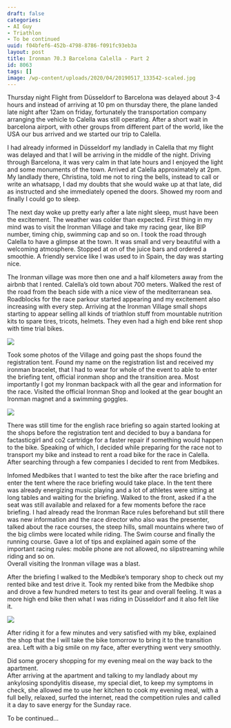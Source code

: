 ```yaml
---
draft: false
categories:
- AI Guy
- Triathlon
- To be continued
uuid: f04bfef6-452b-4798-8786-f091fc93eb3a
layout: post
title: Ironman 70.3 Barcelona Calella - Part 2
id: 8063
tags: []
image: /wp-content/uploads/2020/04/20190517_133542-scaled.jpg
---
```


Thursday night Flight from Düsseldorf to Barcelona was delayed about 3-4 hours and instead of arriving at 10 pm on thursday there, the plane landed late night after 12am on friday, fortunately the transportation company arranging the vehicle to Calella was still operating. After a short wait in barcelona airport, with other groups from different part of the world, like the USA our bus arrived and we started our trip to Calella.

I had already informed in Düsseldorf my landlady in Calella that my flight was delayed and that I will be arriving in the middle of the night. Driving through Barcelona, it was very calm in that late hours and I enjoyed the light and some monuments of the town. Arrived at Calella approximately at 2pm. My landlady there, Christina, told me not to ring the bells, instead to call or write an whatsapp, I dad my doubts that she would wake up at that late, did as instructed and she immediately opened the doors. Showed my room and finally I could go to sleep.

The next day woke up pretty early after a late night sleep, must have been the excitement. The weather was colder than expected. First thing in my mind was to visit the Ironman Village and take my racing gear, like BIP number, timing chip, swimming cap and so on. I took the road through Calella to have a glimpse at the town. It was small and very beautiful with a welcoming atmosphere. Stopped at on of the juice bars and ordered a smoothie. A friendly service like I was used to in Spain, the day was starting nice.

The Ironman village was more then one and a half kilometers away from the airbnb that I rented. Calella’s old town about 700 meters. Walked the rest of the road from the beach side with a nice view of the mediterranean sea. Roadblocks for the race parkour started appearing and my excitement also increasing with every step. Arriving at the Ironman Village small shops starting to appear selling all kinds of triathlon stuff from mountable nutrition kits to spare tires, tricots, helmets. They even had a high end bike rent shop with time trial bikes. 

![](https://factastichealth.com/wp-content/uploads/2020/04/20190517_133542-scaled.jpg)

Took some photos of the Village and going past the shops found the registration tent. Found my name on the registration list and received my ironman bracelet, that I had to wear for whole of the event to able to enter the briefing tent, official ironman shop and the transition area. Most importantly I got my Ironman backpack with all the gear and information for the race. Visited the official Ironman Shop and looked at the gear bought an Ironman magnet and a swimming goggles.

![](https://factastichealth.com/wp-content/uploads/2020/04/20190517_133222-scaled.jpg)

There was still time for the english race briefing so again started looking at the shops before the registration tent and decided to  buy a bandana for factasticgirl and co2 cartridge for a faster repair if something would happen to the bike. Speaking of which, I decided while preparing for the race not to transport my bike and instead to rent a road bike for the race in Calella. After searching through a few companies I decided to rent from Medbikes.

Infomed Medbikes that I wanted to test the bike after the race briefing and enter the tent where the race briefing would take place. In the tent there was already energizing music playing and a lot of athletes were sitting at long tables and waiting for the briefing. Walked to the front, asked if a the seat was still available and relaxed for a few moments before the race briefing. I had already read the Ironman Race rules beforehand but still there was new information and the race director who also was the presenter, talked about the race courses, the steep hills, small mountains where two of the big climbs were located while riding. The Swim course and finally the running course. Gave a lot of tips and explained again some of the important racing rules: mobile phone are not allowed, no slipstreaming while riding and so on.  
Overall visiting the Ironman village was a blast.

After the briefing I walked to the Medbike’s temporary shop to check out my rented bike and test drive it. Took my rented bike from the Medbike shop and drove a few hundred meters to test its gear and overall feeling. It was a more high end bike then what I was riding in Düsseldorf and it also felt like it. 

![](https://factastichealth.com/wp-content/uploads/2020/04/20190517_145120-scaled.jpg)

After riding it for a few minutes and very satisfied with my bike, explained the shop that the I will take the bike tomorrow to bring it to the transition area. Left with a big smile on my face, after everything went very smoothly.  
  
Did some grocery shopping for my evening meal on the way back to the apartment.   
After arriving at the apartment and talking to my landlady about my ankylosing spondylitis disease, my special diet, to keep my symptoms in check, she allowed me to use her kitchen to cook my evening meal, with a full belly, relaxed, surfed the internet, read the competition rules and called it a day to save energy for the Sunday race.  
  
To be continued...

